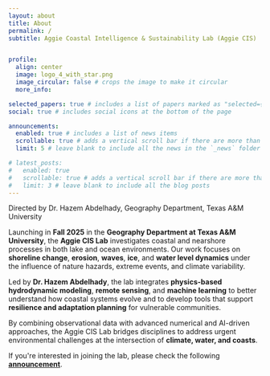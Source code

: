 ```yaml
---
layout: about
title: About
permalink: /
subtitle: Aggie Coastal Intelligence & Sustainability Lab (Aggie CIS)


profile:
  align: center
  image: logo_4_with_star.png
  image_circular: false # crops the image to make it circular
  more_info:

selected_papers: true # includes a list of papers marked as "selected={true}"
social: true # includes social icons at the bottom of the page

announcements:
  enabled: true # includes a list of news items
  scrollable: true # adds a vertical scroll bar if there are more than 3 news items
  limit: 5 # leave blank to include all the news in the `_news` folder

# latest_posts:
#   enabled: true
#   scrollable: true # adds a vertical scroll bar if there are more than 3 new posts items
#   limit: 3 # leave blank to include all the blog posts
---
```


Directed by Dr. Hazem Abdelhady, Geography Department, Texas A&M University



Launching in **Fall 2025** in the **Geography Department at Texas A&M University**, the **Aggie CIS Lab** investigates coastal and nearshore processes in both lake and ocean environments. Our work focuses on **shoreline change**, **erosion**, **waves**, **ice**, and **water level dynamics** under the influence of nature hazards, extreme events, and climate variability.

Led by **Dr. Hazem Abdelhady**, the lab integrates **physics-based hydrodynamic modeling**, **remote sensing**, and **machine learning** to better understand how coastal systems evolve and to develop tools that support **resilience and adaptation planning** for vulnerable communities.

By combining observational data with advanced numerical and AI-driven approaches, the Aggie CIS Lab bridges disciplines to address urgent environmental challenges at the intersection of **climate, water, and coasts**.

If you're interested in joining the lab, please check the following **[announcement](https://huhady.github.io/news/announcement_2.html)**.


